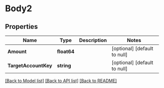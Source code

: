 # Body2

## Properties
Name | Type | Description | Notes
------------ | ------------- | ------------- | -------------
**Amount** | **float64** |  | [optional] [default to null]
**TargetAccountKey** | **string** |  | [optional] [default to null]

[[Back to Model list]](../README.md#documentation-for-models) [[Back to API list]](../README.md#documentation-for-api-endpoints) [[Back to README]](../README.md)

